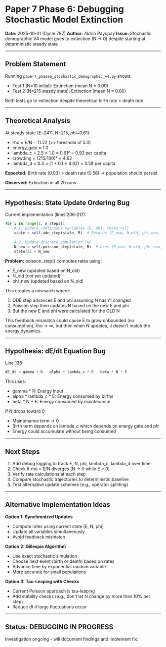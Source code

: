 # Paper 7 Phase 6: Debugging Stochastic Model Extinction

**Date:** 2025-10-31 (Cycle 787)
**Author:** Aldrin Payopay
**Issue:** Stochastic demographic V4 model goes to extinction (N → 0) despite starting at deterministic steady state

---

## Problem Statement

Running `paper7_phase6_stochastic_demographic_v4.py` shows:
- Test 1 (N=10 initial): Extinction (mean N = 0.00)
- Test 2 (N=215 steady state): Extinction (mean N = 0.00)

Both tests go to extinction despite theoretical birth rate > death rate.

---

## Theoretical Analysis

At steady state (E~2411, N~215, phi~0.61):
- rho = E/N = 11.22 (>> threshold of 5.0)
- energy_gate ≈ 1.0
- lambda_c = 2.5 × 1.0 × 0.61² = 0.93 per capita
- crowding = (215/100)² = 4.62
- lambda_d = 0.4 × (1 + 0.1 × 4.62) = 0.58 per capita

**Expected:** Birth rate (0.93) > death rate (0.58) → population should persist

**Observed:** Extinction in all 20 runs

---

## Hypothesis: State Update Ordering Bug

Current implementation (lines 206-217):
```python
for i in range(1, n_steps):
    # 1. Update continuous variables (E, phi, theta_rel)
    state = self.ode_step(state, R)  # Returns [E_new, N_old, phi_new, theta_rel_new]
    
    # 2. Update discrete population (N)
    N_new = self.poisson_step(state, R)  # Uses [E_new, N_old, phi_new, ...]
    state[1] = N_new
```

**Problem:** poisson_step() computes rates using:
- E_new (updated based on N_old)
- N_old (not yet updated)
- phi_new (updated based on N_old)

This creates a mismatch where:
1. ODE step advances E and phi assuming N hasn't changed
2. Poisson step then updates N based on the new E and phi
3. But the new E and phi were calculated for the OLD N

This feedback mismatch could cause E to grow unbounded (no consumption), rho → ∞, but then when N updates, it doesn't match the energy dynamics.

---

## Hypothesis: dE/dt Equation Bug

Line 136:
```python
dE_dt = gamma * R - alpha * lambda_c * E - beta * N * E
```

This uses:
- gamma * R: Energy input
- alpha * lambda_c * E: Energy consumed by births
- beta * N * E: Energy consumed by maintenance

If N drops toward 0:
- Maintenance term → 0
- Birth term depends on lambda_c which depends on energy gate and phi
- Energy could accumulate without being consumed

---

## Next Steps

1. Add debug logging to track E, N, phi, lambda_c, lambda_d over time
2. Check if rho = E/N diverges (N → 0 while E > 0)
3. Verify rate calculations at each step
4. Compare stochastic trajectories to deterministic baseline
5. Test alternative update schemes (e.g., operator splitting)

---

## Alternative Implementation Ideas

**Option 1: Synchronized Updates**
- Compute rates using current state [E, N, phi]
- Update all variables simultaneously
- Avoid feedback mismatch

**Option 2: Gillespie Algorithm**
- Use exact stochastic simulation
- Choose next event (birth or death) based on rates
- Advance time by exponential random variable
- More accurate for small populations

**Option 3: Tau-Leaping with Checks**
- Current Poisson approach is tau-leaping
- Add stability checks (e.g., don't let N change by more than 10% per step)
- Reduce dt if large fluctuations occur

---

## Status: DEBUGGING IN PROGRESS

Investigation ongoing - will document findings and implement fix.

